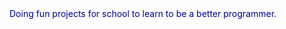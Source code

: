<title>projects</title>
<body text=#00008B> Doing fun projects for school to learn to be a better programmer.
